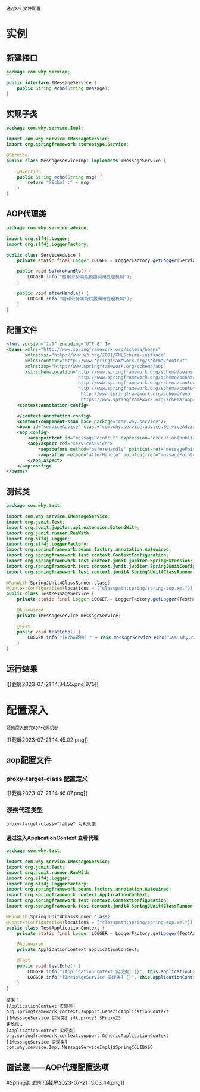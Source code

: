 	通过XML文件配置

# 实例

## 新建接口
```java
package com.why.service;

public interface IMessageService {
    public String echo(String message);
}
```
## 实现子类
```java
package com.why.service.Impl;

import com.why.service.IMessageService;
import org.springframework.stereotype.Service;

@Service
public class MessageServiceImpl implements IMessageService {

    @Override
    public String echo(String msg) {
        return "[Echo] :" + msg;
    }
}
```
## AOP代理类
```java
package com.why.service.advice;

import org.slf4j.Logger;
import org.slf4j.LoggerFactory;

public class ServiceAdvice {
    private static final Logger LOGGER = LoggerFactory.getLogger(ServiceAdvice.class);

    public void beforeHandle() {
        LOGGER.info("启用业务功能前置调用处理机制");
    }

    public void afterHandle() {
        LOGGER.info("启动业务功能后置调用处理机制");
    }
}
```
## 配置文件
```xml
<?xml version="1.0" encoding="UTF-8" ?>
<beans xmlns="http://www.springframework.org/schema/beans"
       xmlns:xsi="http://www.w3.org/2001/XMLSchema-instance"
       xmlns:context="http://www.springframework.org/schema/context"
       xmlns:aop="http://www.springframework.org/schema/aop"
       xsi:schemaLocation="http://www.springframework.org/schema/beans
                           http://www.springframework.org/schema/beans/spring-beans.xsd
                           http://www.springframework.org/schema/context
                           http://www.springframework.org/schema/context/spring-context.xsd
                            http://www.springframework.org/schema/aop
                            https://www.springframework.org/schema/aop/spring-aop.xsd">
    <context:annotation-config>

    </context:annotation-config>
    <context:component-scan base-package="com.why.service"/>
    <bean id="serviceAdvice" class="com.why.service.advice.ServiceAdvice"/>
    <aop:config>
        <aop:pointcut id="messagePointcut" expression="execution(public * com.why..service..*.*(..))"/>
        <aop:aspect ref="serviceAdvice">
            <aop:before method="beforeHandle" pointcut-ref="messagePointcut"/>
            <aop:after method="afterHandle" pointcut-ref="messagePointcut"/>
        </aop:aspect>
    </aop:config>
</beans>
```
## 测试类
```java
package com.why.test;

import com.why.service.IMessageService;
import org.junit.Test;
import org.junit.jupiter.api.extension.ExtendWith;
import org.junit.runner.RunWith;
import org.slf4j.Logger;
import org.slf4j.LoggerFactory;
import org.springframework.beans.factory.annotation.Autowired;
import org.springframework.test.context.ContextConfiguration;
import org.springframework.test.context.junit.jupiter.SpringExtension;
import org.springframework.test.context.junit.jupiter.SpringJUnitConfig;
import org.springframework.test.context.junit4.SpringJUnit4ClassRunner;

@RunWith(SpringJUnit4ClassRunner.class)
@ContextConfiguration(locations = {"classpath:spring/spring-aop.xml"})
public class TestMessageService {
    private static final Logger LOGGER = LoggerFactory.getLogger(TestMessageService.class);

    @Autowired
    private IMessageService messageService;

    @Test
    public void testEcho() {
        LOGGER.info("[Echo调用] " + this.messageService.echo("www.why.com"));
    }
}

```
## 运行结果
![[截屏2023-07-21 14.34.55.png|975]]

# 配置深入
	源码深入研究AOP代理机制

![[截屏2023-07-21 14.45.02.png]]
## aop配置文件

### proxy-target-class 配置定义

![[截屏2023-07-21 14.46.07.png]]
### 观察代理类型
	proxy-target-class="false" 为默认值
#### 通过注入ApplicationContext 查看代理 
```java
package com.why.test;

import com.why.service.IMessageService;
import org.junit.Test;
import org.junit.runner.RunWith;
import org.slf4j.Logger;
import org.slf4j.LoggerFactory;
import org.springframework.beans.factory.annotation.Autowired;
import org.springframework.context.ApplicationContext;
import org.springframework.test.context.ContextConfiguration;
import org.springframework.test.context.junit4.SpringJUnit4ClassRunner;

@RunWith(SpringJUnit4ClassRunner.class)
@ContextConfiguration(locations = {"classpath:spring/spring-aop.xml"})
public class TestApplicationContext {
    private static final Logger LOGGER = LoggerFactory.getLogger(TestApplicationContext.class);

    @Autowired
    private ApplicationContext applicationContext;

    @Test
    public void testEcho() {
        LOGGER.info("[ApplicationContext 实现类] {}", this.applicationContext.getClass().getName());
        LOGGER.info("[IMessageService 实现类] {}", this.applicationContext.getBean("messageServiceImpl").getClass().getName());
    }
}

```
	结果：
	[ApplicationContext 实现类] org.springframework.context.support.GenericApplicationContext
	[IMessageService 实现类] jdk.proxy3.$Proxy23
	更改后：
	[ApplicationContext 实现类] org.springframework.context.support.GenericApplicationContext
	[IMessageService 实现类] com.why.service.Impl.MessageServiceImpl$$SpringCGLIB$$0
## 面试题——AOP代理配置选项
#Spring面试题 
![[截屏2023-07-21 15.03.44.png]]
 

